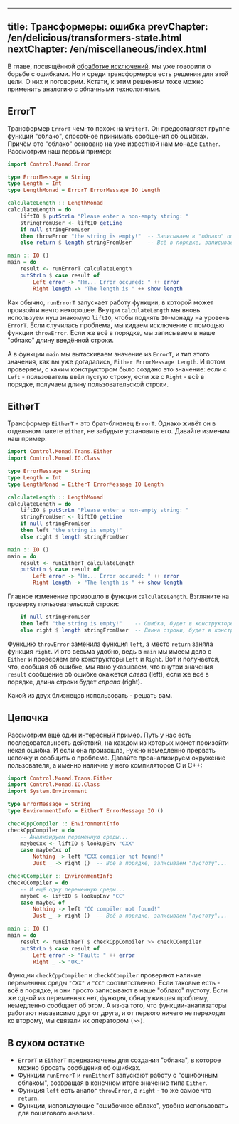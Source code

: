 ----
title: Трансформеры: ошибка
prevChapter: /en/delicious/transformers-state.html
nextChapter: /en/miscellaneous/index.html
----

В главе, посвящённой [обработке исключений](http://ohaskell.dshevchenko.biz/ru/io/exceptions-handling.html), мы уже говорили о борьбе с ошибками. Но и среди трансформеров есть решения для этой цели. О них и поговорим. Кстати, к этим решениям тоже можно применить аналогию с облачными технологиями.

## ErrorT

Трансформер `ErrorT` чем-то похож на `WriterT`. Он предоставляет группе функций "облако", способное принимать сообщения об ошибках. Причём это "облако" основано на уже известной нам монаде `Either`. Рассмотрим наш первый пример:

```haskell
import Control.Monad.Error

type ErrorMessage = String
type Length = Int
type LengthMonad = ErrorT ErrorMessage IO Length

calculateLength :: LengthMonad
calculateLength = do
    liftIO $ putStrLn "Please enter a non-empty string: "
    stringFromUser <- liftIO getLine
    if null stringFromUser
    then throwError "the string is empty!"  -- Записываем в "облако" ошибку... 
    else return $ length stringFromUser     -- Всё в порядке, записываем длину...

main :: IO ()
main = do
    result <- runErrorT calculateLength
    putStrLn $ case result of
        Left error -> "Hm... Error occured: " ++ error
        Right length -> "The length is " ++ show length
```

Как обычно, `runErrorT` запускает работу функции, в которой может произойти нечто нехорошее. Внутри `calculateLength` мы вновь используем нуш знакомую `liftIO`, чтобы поднять `IO`-монаду на уровень `ErrorT`. Если случилась проблема, мы кидаем исключение с помощью функции `throwError`. Если же всё в порядке, мы записываем в наше "облако" длину введённой строки.

А в функции `main` мы вытаскиваем значение из `ErrorT`, и тип этого значения, как вы уже догадались, `Either ErrorMessage Length`. И потом проверяем, с каким конструктором было создано это значение: если с `Left` - пользователь ввёл пустую строку, если же с `Right` - всё в порядке, получаем длину пользовательской строки.

## EitherT

Трансформер `EitherT` - это брат-близнец `ErrorT`. Однако живёт он в отдельном пакете `either`, не забудьте установить его. Давайте изменим наш пример:

```haskell
import Control.Monad.Trans.Either
import Control.Monad.IO.Class 

type ErrorMessage = String
type Length = Int
type LengthMonad = EitherT ErrorMessage IO Length

calculateLength :: LengthMonad
calculateLength = do
    liftIO $ putStrLn "Please enter a non-empty string: "
    stringFromUser <- liftIO getLine
    if null stringFromUser
    then left "the string is empty!"
    else right $ length stringFromUser

main :: IO ()
main = do
    result <- runEitherT calculateLength
    putStrLn $ case result of
        Left error -> "Hm... Error occured: " ++ error
        Right length -> "The length is " ++ show length
```

Главное изменение произошло в функции `calculateLength`. Взгляните на проверку пользовательской строки:

```haskell
    if null stringFromUser
    then left "the string is empty!"    -- Ошибка, будет в конструкторе Left...
    else right $ length stringFromUser  -- Длина строки, будет в конструкторе Right...
```

Функцию `throwError` заменила функция `left`, а место `return` заняла функция `right`. И это весьма удобно, ведь в `main` мы имеем дело с `Either` и проверяем его конструкторы `Left` и `Right`. Вот и получается, что, сообщая об ошибке, мы явно указываем, что внутри значения `result` сообщение об ошибке окажется *слева* (left), если же всё в порядке, длина строки будет *справа* (right).

Какой из двух близнецов использовать - решать вам.

## Цепочка

Рассмотрим ещё один интересный пример. Путь у нас есть последовательность действий, на каждом из которых может произойти некая ошибка. И если она произошла, нужно немедленно прервать цепочку и сообщить о проблеме. Давайте проанализируем окружение пользователя, а именно наличие у него компиляторов C и C++:

```haskell
import Control.Monad.Trans.Either
import Control.Monad.IO.Class 
import System.Environment 

type ErrorMessage = String
type EnvironmentInfo = EitherT ErrorMessage IO ()

checkCppCompiler :: EnvironmentInfo
checkCppCompiler = do
    -- Анализируем переменную среды...
    maybeCxx <- liftIO $ lookupEnv "CXX"
    case maybeCxx of
        Nothing -> left "CXX compiler not found!"
        Just _ -> right ()  -- Всё в порядке, записываем "пустоту"...

checkCCompiler :: EnvironmentInfo
checkCCompiler = do
    -- И ещё одну переменную среды...
    maybeC <- liftIO $ lookupEnv "CC"
    case maybeC of
        Nothing -> left "CC compiler not found!"
        Just _ -> right ()  -- Всё в порядке, записываем "пустоту"...

main :: IO ()
main = do
    result <- runEitherT $ checkCppCompiler >> checkCCompiler
    putStrLn $ case result of
        Left error -> "Fault: " ++ error
        Right _ -> "OK."
```

Функции `checkCppCompiler` и `checkCCompiler` проверяют наличие переменных среды `"CXX"` и `"CC"` соответственно. Если таковые есть - всё в порядке, и они просто записывают в наше "облако" пустоту. Если же одной из переменных нет, функция, обнаружившая проблему, немедленно сообщает об этом. А из-за того, что функции-анализаторы работают независимо друг от друга, и от первого ничего не переходит ко второму, мы связали их оператором `(>>)`. 

## В сухом остатке

* `ErrorT` и `EitherT` предназначены для создания "облака", в которое можно бросать сообщения об ошибках.
* Функции `runErrorT` и `runEitherT` запускают работу с "ошибочным облаком", возвращая в конечном итоге значение типа `Either`.
* Функция `left` есть аналог `throwError`, а `right` - то же самое что `return`.
* Функции, использующие "ошибочное облако", удобно использовать для пошагового анализа.

